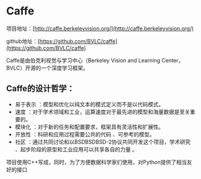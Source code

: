 # Caffe

项目地址：[http://caffe.berkeleyvision.org/](http://caffe.berkeleyvision.org/)

github地址：[https://github.com/BVLC/caffe](https://github.com/BVLC/caffe)

Caffe是由伯克利视觉与学习中心（Berkeley Vision and Learning Center，BVLC）开源的一个深度学习框架。

## Caffe的设计哲学：

- 易于表示 ：模型和优化以纯文本的模式定义而不是以代码模式。
- 速度 ：对于学术领域和工业，运算速度对于最先进的模型和海量数据是至关重要的。
- 模块化 ：对于新的任务和配置要求，框架具有灵活性和扩展性。
- 开放性 ：科研和应用过程需要公共的代码 、可参考的模型。
- 社区 ：通过共同讨论和以BSDBSDBSD-2协议共同开发这个项目，学术研究 、起步阶段的原型和工业应用可以共享各自的力量 。

项目使用C++写成，同时，为了方便数据科学家们使用，对Python提供了相当友好的接口

